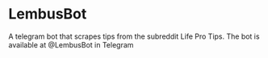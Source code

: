 # LembusBot
A telegram bot that scrapes tips from the subreddit Life Pro Tips.
The bot is available at @LembusBot in Telegram

